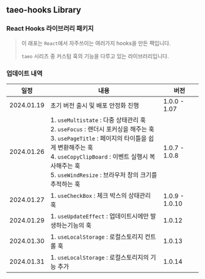 ## taeo-hooks Library

### React Hooks 라이브러리 패키지

> 이 래포는 `React`에서 자주쓰이는 여러가지 hooks을 만든 팩입니다.
>
> `taeo` 시리즈 중 커스텀 훅의 기능을 다루고 있는 라이브러리입니다.

### 업데이트 내역

| 일정       | 내용                                                                                                                                                                                                                                                                   | 버전           |
| ---------- | ---------------------------------------------------------------------------------------------------------------------------------------------------------------------------------------------------------------------------------------------------------------------- | -------------- |
| 2024.01.19 | 초기 버전 출시 및 배포 안정화 진행                                                                                                                                                                                                                                     | 1.0.0 - 1.07   |
| 2024.01.26 | 1. `useMultistate` : 다중 상태관리 훅<br />2. `useFocus` : 랜더시 포커싱을 해주는 훅<br />3. `usePageTitle` : 페이지의 타이틀을 쉽게 변환해주는 훅<br />4. `useCopyClipBoard` : 이벤트 실행시 복사해주는 훅<br />5. `useWindResize` : 브라우저 창의 크기를 추적하는 훅 | 1.0.7 - 1.0.8  |
| 2024.01.27 | 1. `useCheckBox` : 체크 박스의 상태관리 훅                                                                                                                                                                                                                             | 1.0.9 - 1.0.10 |
| 2024.01.29 | 1. `useUpdateEffect` : 업데이트시에만 발생하는기능의 훅                                                                                                                                                                                                                | 1.0.12         |
| 2024.01.30 | 1. `useLocalStorage` : 로컬스토리지 컨트롤 훅                                                                                                                                                                                                                          | 1.0.13         |
| 2024.01.31 | 1. `useLocalStorage` : 로컬스토리지의 기능 추가                                                                                                                                                                                                                        | 1.0.14         |
